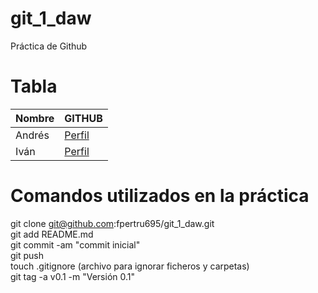 # git_1_daw
Práctica de Github

# Tabla
 | Nombre | GITHUB|
| ----------- | ----------- |
| Andrés | [Perfil](https://github.com/AndresGilR/) |
| Iván | [Perfil](https://github.com/ibarrom693/) |

# Comandos utilizados en la práctica

git clone git@github.com:fpertru695/git_1_daw.git  
git add README.md  
git commit -am "commit inicial"  
git push  
touch .gitignore (archivo para ignorar ficheros y carpetas)  
git tag -a v0.1 -m "Versión 0.1"  
